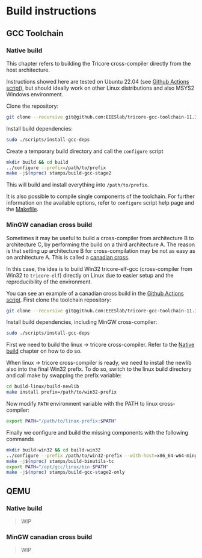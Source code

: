 # Build instructions

## GCC Toolchain

### Native build

This chapter refers to building the Tricore cross-compiler directly from the
host architecture.

Instructions showed here are tested on Ubuntu 22.04 (see
[Github Actions script](https://github.com/NoMore201/tricore-gcc-toolchain/blob/main/.github/workflows/build.yml)), but should ideally
work on other Linux distributions and also MSYS2 Windows environment.

Clone the repository:

```sh
git clone --recursive git@github.com:EEESlab/tricore-gcc-toolchain-11.3.0.git
```

Install build dependencies:

```sh
sudo ./scripts/install-gcc-deps
```

Create a temporary build directory and call the `configure` script

```sh
mkdir build && cd build
../configure --prefix=/path/to/prefix
make -j$(nproc) stamps/build-gcc-stage2
```

This will build and install everything into `/path/to/prefix`.

It is also possible to compile single components of the toolchain. For further information on the available options, refer to `configure` script help page and
the [Makefile](https://github.com/NoMore201/tricore-gcc-toolchain/blob/main/Makefile.in).

### MinGW canadian cross build

Sometimes it may be useful to build a cross-compiler from architecture B to architecture C, by performing the build on a third architecture A. The reason
is that setting up architecture B for cross-compilation may be not as easy as
on architecture A. This is called a 
[canadian cross](https://en.wikipedia.org/wiki/Cross_compiler#Canadian_Cross).

In this case, the idea is to build Win32 tricore-elf-gcc (cross-compiler from
Win32 to `tricore-elf`) directly on Linux due to easier setup and the 
reproducibility of the environment.

You can see an example of a canadian cross build in the
[Github Actions script](https://github.com/NoMore201/tricore-gcc-toolchain/blob/main/.github/workflows/build.yml). First clone the
toolchain repository:

```sh
git clone --recursive git@github.com:EEESlab/tricore-gcc-toolchain-11.3.0.git
```

Install build dependencies, including MinGW cross-compiler:

```sh
sudo ./scripts/install-gcc-deps
```

First we need to build the linux -> tricore cross-compiler. Refer to the
[Native build](#native-build) chapter on how to do so.

When linux -> tricore cross-compiler is ready, we need to install the newlib
also into the final Win32 prefix. To do so, switch to the linux build directory
and call make by swapping the prefix variable:

```sh
cd build-linux/build-newlib
make install prefix=/path/to/win32-prefix
```

Now modify `PATH` environment variable with the PATH to linux cross-compiler:

```sh
export PATH="/path/to/linux-prefix:$PATH"
```

Finally we configure and build the missing components with the following
commands

```sh
mkdir build-win32 && cd build-win32
../configure --prefix /path/to/win32-prefix --with-host=x86_64-w64-mingw32
make -j$(nproc) stamps/build-binutils-tc
export PATH="/opt/gcc/linux/bin:$PATH"
make -j$(nproc) stamps/build-gcc-stage2-only
```

## QEMU

### Native build

> WIP

### MinGW canadian cross build

> WIP